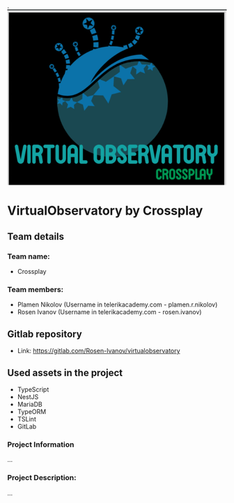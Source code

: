 .
![logo](src/public/images/Crossplay.png)
# VirtualObservatory by Crossplay
## Team details
### Team name: 
- Crossplay
### Team members: 
- Plamen Nikolov (Username in telerikacademy.com - plamen.r.nikolov)
- Rosen Ivanov (Username in telerikacademy.com - rosen.ivanov)
## Gitlab repository 
- Link: https://gitlab.com/Rosen-Ivanov/virtualobservatory
## Used assets in the project
- TypeScript
- NestJS
- MariaDB
- TypeORM
- TSLint
- GitLab
### Project Information
...
### Project Description:
...